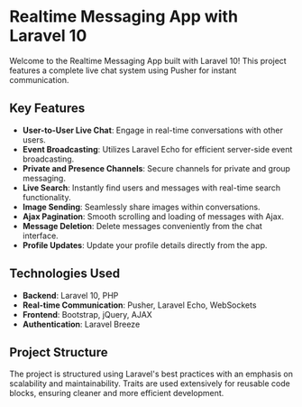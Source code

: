 # Realtime Messaging App with Laravel 10

Welcome to the Realtime Messaging App built with Laravel 10! This project features a complete live chat system using Pusher for instant communication.

## Key Features

- **User-to-User Live Chat**: Engage in real-time conversations with other users.
- **Event Broadcasting**: Utilizes Laravel Echo for efficient server-side event broadcasting.
- **Private and Presence Channels**: Secure channels for private and group messaging.
- **Live Search**: Instantly find users and messages with real-time search functionality.
- **Image Sending**: Seamlessly share images within conversations.
- **Ajax Pagination**: Smooth scrolling and loading of messages with Ajax.
- **Message Deletion**: Delete messages conveniently from the chat interface.
- **Profile Updates**: Update your profile details directly from the app.

## Technologies Used

- **Backend**: Laravel 10, PHP
- **Real-time Communication**: Pusher, Laravel Echo, WebSockets
- **Frontend**: Bootstrap, jQuery, AJAX
- **Authentication**: Laravel Breeze

## Project Structure

The project is structured using Laravel's best practices with an emphasis on scalability and maintainability. Traits are used extensively for reusable code blocks, ensuring cleaner and more efficient development.
